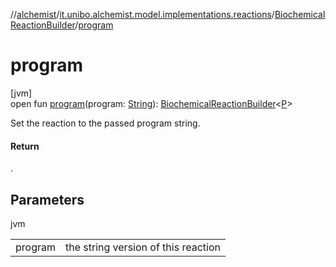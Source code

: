 //[alchemist](../../../index.md)/[it.unibo.alchemist.model.implementations.reactions](../index.md)/[BiochemicalReactionBuilder](index.md)/[program](program.md)

# program

[jvm]\
open fun [program](program.md)(program: [String](https://docs.oracle.com/javase/8/docs/api/java/lang/String.html)): [BiochemicalReactionBuilder](index.md)<[P](index.md)>

Set the reaction to the passed program string.

#### Return

.

## Parameters

jvm

| | |
|---|---|
| program | the string version of this reaction |
